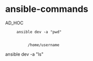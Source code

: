 # ansible-commands
AD_HOC


       
                                   
                                    
                                    
                                    
                                    
                                    
                                    
                                    
                                    
                                    
         ansible dev -a "pwd"                             
                                    
                                    
              /home/username
          

ansible dev -a "ls"


